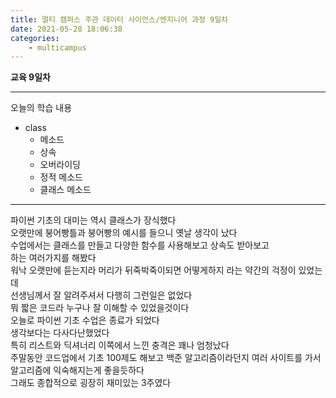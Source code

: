 ```yaml
---
title: 멀티 캠퍼스 주관 데이터 사이언스/엔지니어 과정 9일차
date: 2021-05-28 18:06:38
categories:
    - multicampus
---
```

**교육 9일차**
___
오늘의 학습 내용
- class
    - 메소드
    - 상속 
    - 오버라이딩
    - 정적 메소드
    - 클래스 메소드
___
파이썬 기초의 대미는 역시 클래스가 장식했다  
오랫만에 붕어빵틀과 붕어빵의 예시를 들으니 옛날 생각이 났다  
수업에서는 클래스를 만들고 다양한 함수를 사용해보고 상속도 받아보고  
하는 여러가지를 해봤다  
워낙 오랫만에 듣는지라 머리가 뒤죽박죽이되면 어떻게하지 라는 약간의 걱정이 있었는데  
선생님께서 잘 알려주셔서 다행히 그런일은 없었다  
뭐 짧은 코드라 누구나 잘 이해할 수 있었을것이다  
오늘로 파이썬 기초 수업은 종료가 되었다  
생각보다는 다사다난했었다  
특히 리스트와 딕셔너리 이쪽에서 느낀 충격은 꽤나 엄청났다  
주말동안 코드업에서 기초 100제도 해보고 백준 알고리즘이라던지 여러 사이트를 가서  
알고리즘에 익숙해지는게 좋을듯하다  
그래도 종합적으로 굉장히 재미있는 3주였다  